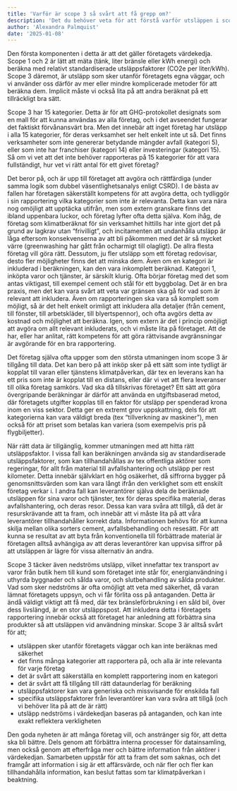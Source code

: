 ```yaml
---
title: 'Varför är scope 3 så svårt att få grepp om?'
description: 'Det du behöver veta för att förstå varför utsläppen i scope 3 är så svårt att beräkna och redovisa'
author: 'Alexandra Palmquist'
date: '2025-01-08'
---
```


Den första komponenten i detta är att det gäller företagets värdekedja. Scope 1 och 2 är lätt att mäta (tänk, liter bränsle eller kWh energi) och beräkna med relativt standardiserade utsläppsfaktorer (CO2e per liter/kWh). Scope 3 däremot, är utsläpp som sker utanför företagets egna väggar, och vi använder oss därför av mer eller mindre komplicerade metoder för att beräkna dem. Implicit måste vi också lita på att andra beräknat på ett tillräckligt bra sätt.

Scope 3 har 15 kategorier. Detta är för att GHG-protokollet designats som en mall för att kunna användas av alla företag, och i det avseendet fungerar det faktiskt förvånansvärt bra. Men det innebär att inget företag har utsläpp i alla 15 kategorier, för deras verksamhet ser helt enkelt inte ut så. Det finns verksamheter som inte genererar betydande mängder avfall (kategori 5), eller som inte har franchiser (kategori 14) eller investeringar (kategori 15). Så om vi vet att det inte behöver rapporteras på 15 kategorier för att vara fullständigt, hur vet vi rätt antal för ett givet företag?

Det beror på, och är upp till företaget att avgöra och rättfärdiga (under samma logik som dubbel väsentlighetsanalys enligt CSRD). I de bästa av fallen har företagen säkerställt kompetens för att avgöra detta, och tydliggör i sin rapportering vilka kategorier som inte är relevanta. Detta kan vara nära nog omöjligt att upptäcka utifrån, men som extern granskare finns det ibland uppenbara luckor, och företag lyfter ofta detta själva. Kom ihåg, de företag som klimatberäknat för sin verksamhet hittills har inte gjort det på grund av lagkrav utan “frivilligt”, och incitamenten att undanhålla utsläpp är låga eftersom konsekvenserna av att bli påkommen med det är så mycket värre (greenwashing har gått från ocharmigt till olagligt). De allra flesta företag vill göra rätt. Dessutom, ju fler utsläpp som ett företag redovisar, desto fler möjligheter finns det att minska dem.
Även om en kategori är inkluderad i beräkningen, kan den vara inkomplett beräknad. Kategori 1, inköpta varor och tjänster, är särskilt klurig. Ofta börjar företag med det som antas viktigast, till exempel cement och stål för ett byggbolag. Det är en bra praxis, men det kan vara svårt att veta var gränsen ska gå för vad som är relevant att inkludera. Även om rapporteringen ska vara så komplett som möjligt, så är det helt enkelt orimligt att inkludera alla detaljer (från cement, till fönster, till arbetskläder, till blyertspennor), och ofta avgörs detta av kostnad och möjlighet att beräkna. Igen, som extern är det i princip omöjligt att avgöra om allt relevant inkluderats, och vi måste lita på företaget. Att de har, eller har anlitat, rätt kompetens för att göra rättvisande avgränsningar är avgörande för en bra rapportering.

Det företag själva ofta uppger som den största utmaningen inom scope 3 är tillgång till data. Det kan bero på att inköp sker på ett sätt som inte tydligt är kopplat till varan eller tjänstens klimatpåverkan, där tex en leverans kan ha ett pris som inte är kopplat till en distans, eller där vi vet att flera leveranser till olika företag samkörs. Vad ska då tillskrivas företaget? Ett sätt att göra övergripande beräkningar är därför att använda en utgiftsbaserad metod, där företagets utgifter kopplas till en faktor för utsläpp per spenderad krona inom en viss sektor. Detta ger en extremt grov uppskattning, dels för att kategorierna kan vara väldigt breda (tex “tillverkning av maskiner”), men också för att priset som betalas kan variera (som exempelvis pris på flygbiljetter).

När rätt data är tillgänglig, kommer utmaningen med att hitta rätt utsläppsfaktor. I vissa fall kan beräkningen använda sig av standardiserade utsläppsfaktorer, som kan tillhandahållas av tex offentliga aktörer som regeringar, för allt från material till avfallshantering och utsläpp per rest kilometer. Detta innebär självklart en hög osäkerhet, då siffrorna bygger på genomsnittsvärden som kan vara långt ifrån den verklighet som ett enskilt företag verkar i. I andra fall kan leverantörer själva dela de beräknade utsläppen för sina varor och tjänster, tex för deras specifika material, deras avfallshantering, och deras resor. Dessa kan vara svåra att tillgå, då det är resurskrävande att ta fram, och innebär att vi måste lita på att våra leverantörer tillhandahåller korrekt data. Informationen behövs för att kunna skilja mellan olika sorters cement, avfallsbehandling och resesätt. För att kunna se resultat av att byta från konventionella till förbättrade material är företagen alltså avhängiga av att deras leverantörer kan uppvisa siffror på att utsläppen är lägre för vissa alternativ än andra.

Scope 3 täcker även nedströms utsläpp, vilket innefattar tex transport av varor från butik hem till kund som företaget inte står för, energianvändning i uthyrda byggnader och sålda varor, och slutbehandling av sålda produkter. Vad som sker nedströms är ofta omöjligt att veta med säkerhet, då varan lämnat företagets uppsyn, och vi får förlita oss på antaganden. Detta är ändå väldigt viktigt att få med, där tex bränsleförbrukning i en såld bil, över dess livslängd, är en stor utsläppspost. Att inkludera detta i företagets rapportering innebär också att företaget har anledning att förbättra sina produkter så att utsläppen vid användning minskar.
Scope 3 är alltså svårt för att;

* utsläppen sker utanför företagets väggar och kan inte beräknas med säkerhet
* det finns många kategorier att rapportera på, och alla är inte relevanta för varje företag
* det är svårt att säkerställa en komplett rapportering inom en kategori
* det är svårt att få tillgång till rätt dataunderlag för beräkning
* utsläppsfaktorer kan vara generiska och missvisande för enskilda fall
* specifika utsläppsfaktorer från leverantörer kan vara svåra att tillgå (och vi behöver lita på att de är rätt)
* utsläpp nedströms i värdekedjan baseras på antaganden, och kan inte exakt reflektera verkligheten

Den goda nyheten är att många företag vill, och anstränger sig för, att detta ska bli bättre. Dels genom att förbättra interna processer för datainsamling, men också genom att efterfråga mer och bättre information från aktörer i värdekedjan. Samarbeten uppstår för att ta fram det som saknas, och det framgår att information i sig är ett affärsvärde, och när fler och fler kan tillhandahålla information, kan beslut fattas som tar klimatpåverkan i beaktning.
